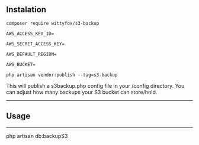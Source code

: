 
## Instalation

```composer require wittyfox/s3-backup```


```
AWS_ACCESS_KEY_ID=

AWS_SECRET_ACCESS_KEY=

AWS_DEFAULT_REGION=

AWS_BUCKET=
```

```
php artisan vendor:publish --tag=s3-backup
```
This will publish a s3backup.php config file in your /config directory. You can adjust how many backups your S3 bucket can store/hold.
<hr>

## Usage

<hr>

php artisan db:backupS3

